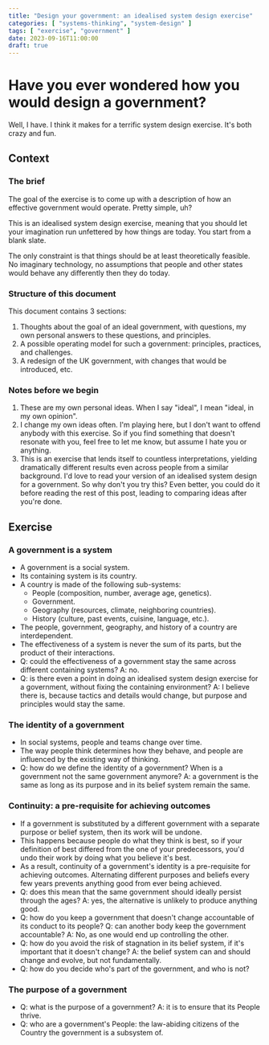 ```yaml
---
title: "Design your government: an idealised system design exercise"
categories: [ "systems-thinking", "system-design" ]
tags: [ "exercise", "government" ]
date: 2023-09-16T11:00:00
draft: true
---
```


# Have you ever wondered how you would design a government?

Well, I have. I think it makes for a terrific system design exercise. It's both crazy and fun.

## Context

### The brief

The goal of the exercise is to come up with a description of how an effective government would operate. Pretty simple, uh?

This is an idealised system design exercise, meaning that you should let your imagination run unfettered by how things are today. You start from a blank slate.

The only constraint is that things should be at least theoretically feasible. No imaginary technology, no assumptions that people and other states would behave any differently then they do today.

### Structure of this document

This document contains 3 sections:

1. Thoughts about the goal of an ideal government, with questions, my own personal answers to these questions, and principles.
2. A possible operating model for such a government: principles, practices, and challenges.
3. A redesign of the UK government, with changes that would be introduced, etc.

### Notes before we begin

1. These are my own personal ideas. When I say "ideal", I mean "ideal, in my own opinion".
2. I change my own ideas often. I'm playing here, but I don't want to offend anybody with this exercise. So if you find something that doesn't resonate with you, feel free to let me know, but assume I hate you or anything.
3. This is an exercise that lends itself to countless interpretations, yielding dramatically different results even across people from a similar background. I'd love to read your version of an idealised system design for a government. So why don't you try this? Even better, you could do it before reading the rest of this post, leading to comparing ideas after you're done.

## Exercise

### A government is a system

- A government is a social system.
- Its containing system is its country.
- A country is made of the following sub-systems:
    - People (composition, number, average age, genetics).
    - Government.
    - Geography (resources, climate, neighboring countries).
    - History (culture, past events, cuisine, language, etc.).
- The people, government, geography, and history of a country are interdependent.
- The effectiveness of a system is never the sum of its parts, but the product of their interactions.
- Q: could the effectiveness of a government stay the same across different containing systems? A: no.
- Q: is there even a point in doing an idealised system design exercise for a government, without fixing the containing environment? A: I believe there is, because tactics and details would change, but purpose and principles would stay the same.

### The identity of a government

- In social systems, people and teams change over time.
- The way people think determines how they behave, and people are influenced by the existing way of thinking.
- Q: how do we define the identity of a government? When is a government not the same government anymore? A: a government is the same as long as its purpose and in its belief system remain the same.

### Continuity: a pre-requisite for achieving outcomes

- If a government is substituted by a different government with a separate purpose or belief system, then its work will be undone.
- This happens because people do what they think is best, so if your definition of best differed from the one of your predecessors, you'd undo their work by doing what you believe it's best.
- As a result, continuity of a government's identity is a pre-requisite for achieving outcomes. Alternating different purposes and beliefs every few years prevents anything good from ever being achieved.
- Q: does this mean that the same government should ideally persist through the ages? A: yes, the alternative is unlikely to produce anything good.
- Q: how do you keep a government that doesn't change accountable of its conduct to its people? Q: can another body keep the government accountable? A: No, as one would end up controlling the other.
- Q: how do you avoid the risk of stagnation in its belief system, if it's important that it doesn't change? A: the belief system can and should change and evolve, but not fundamentally.
- Q: how do you decide who's part of the government, and who is not?

### The purpose of a government

- Q: what is the purpose of a government? A: it is to ensure that its People thrive.
- Q: who are a government's People: the law-abiding citizens of the Country the government is a subsystem of.